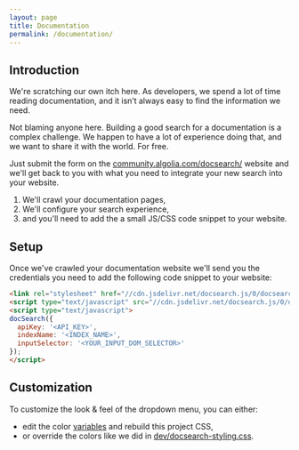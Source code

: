 ```yaml
---
layout: page
title: Documentation
permalink: /documentation/
---
```


## Introduction

We're scratching our own itch here. As developers, we spend a lot of time reading documentation, and it isn’t always easy to find the information we need.

Not blaming anyone here. Building a good search for a documentation is a complex challenge. We happen to have a lot of experience doing that, and we want to share it with the world. For free.

Just submit the form on the [community.algolia.com/docsearch/](https://community.algolia.com/docsearch/) website and we'll get back to you with what you need to integrate your new search into your website.

 1. We'll crawl your documentation pages,
 2. We'll configure your search experience,
 3. and you'll need to add the a small JS/CSS code snippet to your website.

## Setup

Once we've crawled your documentation website we'll send you the credentials you need to add the following code snippet to your website:

```html
<link rel="stylesheet" href="//cdn.jsdelivr.net/docsearch.js/0/docsearch.min.css" />
<script type="text/javascript" src="//cdn.jsdelivr.net/docsearch.js/0/docsearch.min.js"></script>
<script type="text/javascript">
docSearch({
  apiKey: '<API_KEY>',
  indexName: '<INDEX_NAME>',
  inputSelector: '<YOUR_INPUT_DOM_SELECTOR>'
});
</script>
```

## Customization

To customize the look & feel of the dropdown menu, you can either:

 * edit the color [variables](https://github.com/algolia/docsearch/blob/master/src/styles/_variables.scss) and rebuild this project CSS,
 * or override the colors like we did in [dev/docsearch-styling.css](https://github.com/algolia/docsearch/blob/master/dev/docsearch-styling.css).

